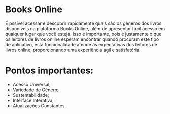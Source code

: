 # Books Online

É pssível acessar e descobrir rapidamente quais são os gêneros dos livros disponíveis na plataforma Books Online, além de apresentar fácil acesso em qualquer lugar que você esteja. Isso é importante, pois é justamente o que os leitores de livros online esperam encontrar quando procuram este tipo de aplicativo, esta funcionalidade atende às expectativas dos leitores de livros online, proporcionando uma experiência ágil e satisfatória.

# Pontos importantes: 
- Acesso Universal;
- Variedade de Gênero;
- Sustentabilidade;
- Interface Interativa;
- Atualizações Constantes.
